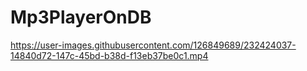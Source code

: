 # Mp3PlayerOnDB


https://user-images.githubusercontent.com/126849689/232424037-14840d72-147c-45bd-b38d-f13eb37be0c1.mp4
